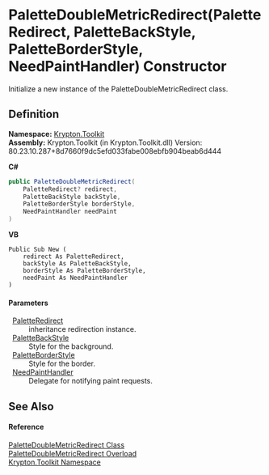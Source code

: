 # PaletteDoubleMetricRedirect(PaletteRedirect, PaletteBackStyle, PaletteBorderStyle, NeedPaintHandler) Constructor


Initialize a new instance of the PaletteDoubleMetricRedirect class.



## Definition
**Namespace:** <a href="79d2eac2-21f4-54ff-7552-b20c33c30600.md">Krypton.Toolkit</a>  
**Assembly:** Krypton.Toolkit (in Krypton.Toolkit.dll) Version: 80.23.10.287+8d7660f9dc5efd033fabe008ebfb904beab6d444

**C#**
``` C#
public PaletteDoubleMetricRedirect(
	PaletteRedirect? redirect,
	PaletteBackStyle backStyle,
	PaletteBorderStyle borderStyle,
	NeedPaintHandler needPaint
)
```
**VB**
``` VB
Public Sub New ( 
	redirect As PaletteRedirect,
	backStyle As PaletteBackStyle,
	borderStyle As PaletteBorderStyle,
	needPaint As NeedPaintHandler
)
```



#### Parameters
<dl><dt>  <a href="eb4bd14d-b283-a570-c104-b4d55603d473.md">PaletteRedirect</a></dt><dd>inheritance redirection instance.</dd><dt>  <a href="c97e1038-2648-15dd-eb6c-99b5855419c6.md">PaletteBackStyle</a></dt><dd>Style for the background.</dd><dt>  <a href="b1fca4a5-050c-8382-9a04-e92bf0a4f34f.md">PaletteBorderStyle</a></dt><dd>Style for the border.</dd><dt>  <a href="33f685bd-f838-7c82-3e84-2827dccd141e.md">NeedPaintHandler</a></dt><dd>Delegate for notifying paint requests.</dd></dl>

## See Also


#### Reference
<a href="b79af171-58e8-a75e-5ebe-18f169ce59e8.md">PaletteDoubleMetricRedirect Class</a>  
<a href="3106eea6-f363-2a17-399c-daeac0f9e972.md">PaletteDoubleMetricRedirect Overload</a>  
<a href="79d2eac2-21f4-54ff-7552-b20c33c30600.md">Krypton.Toolkit Namespace</a>  
